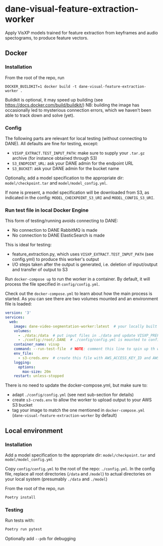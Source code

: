 # dane-visual-feature-extraction-worker
Apply VisXP models trained for feature extraction from keyframes and audio spectograms, to produce feature vectors.

## Docker  

### Installation 

From the root of the repo, run 
```
DOCKER_BUILDKIT=1 docker build -t dane-visual-feature-extraction-worker . 
```
Buildkit is optional, it may speed up building (see https://docs.docker.com/build/buildkit/)
NB: building the image has occasionally led to mysterious connection errors, which we haven't been able to track down and solve (yet). 

### Config

The following parts are relevant for local testing (without connecting to DANE). All defaults
are fine for testing, except:

- `VISXP_EXTRACT.TEST_INPUT_PATH`: make sure to supply your `.tar.gz` archive (for instance obtained through S3)
- `S3_ENDPOINT_URL`: ask your DANE admin for the endpoint URL
- `S3_BUCKET`: ask your DANE admin for the bucket name

Optionally, add a model specification to the appropriate dir: `model/checkpoint.tar` and `model/model_config.yml`. 

If none is present, a model specification will be downloaded from S3, as indicated in the config: `MODEL_CHECKPOINT_S3_URI` and `MODEL_CONFIG_S3_URI`.

### Run test file in local Docker Engine

This form of testing/running avoids connecting to DANE:

- No connection to DANE RabbitMQ is made
- No connection to DANE ElasticSearch is made

This is ideal for testing:

- feature_extraction.py, which uses `VISXP_EXTRACT.TEST_INPUT_PATH` (see config.yml) to produce this worker's output
- I/O steps taken after the output is generated, i.e. deletion of input/output and transfer of output to S3

Run `docker-compose up` to run the worker in a container. By default, it will process the file specified in `config/config.yml`.

Check out the `docker-compose.yml` to learn about how the main process is started. As you can see there are two volumes mounted and an environment file is loaded:

```yml
version: '3'
services:
  web:
    image: dane-video-segmentation-worker:latest  # your locally built docker image
    volumes:
      - ./data:/data  # put input files in ./data and update VISXP_PREP.TEST_INPUT_FILE in ./config/config.yml
      - ./config:/root/.DANE  # ./config/config.yml is mounted to configure the main process
    container_name: visxp
    command: --run-test-file  # NOTE: comment this line to spin up th worker
    env_file:
      - s3-creds.env  # create this file with AWS_ACCESS_KEY_ID and AWS_SECRET_ACCESS_KEY to allow boto3 to connect to your AWS S3 bucket (see OUTPUT.S3_* variables in config.yml)
    logging:
      options:
        max-size: 20m
    restart: unless-stopped
```

There is no need to update the docker-compose.yml, but make sure to:

- adapt `./config/config.yml` (see next sub-section for details)
- create `s3-creds.env` to allow the worker to upload output to your AWS S3 bucket
- tag your image to match the one mentioned in `docker-compose.yml` (`dane-visual-feature-extraction-worker` by default)

## Local environment

### Installation 
Add a model specification to the appropriate dir: `model/checkpoint.tar` and `model/model_config.yml`

Copy `config/config.yml` to the root of the repo: `./config.yml`. 
In the config file, replace all root directories (`/data` and `/model`) to actual directories on your local system (presumably `./data` and `./model`)


From the root of the repo, run 
```sh
Poetry install
```

### Testing
Run tests with: 
```sh
Poetry run pytest 
```
Optionally add `--pdb` for debugging

